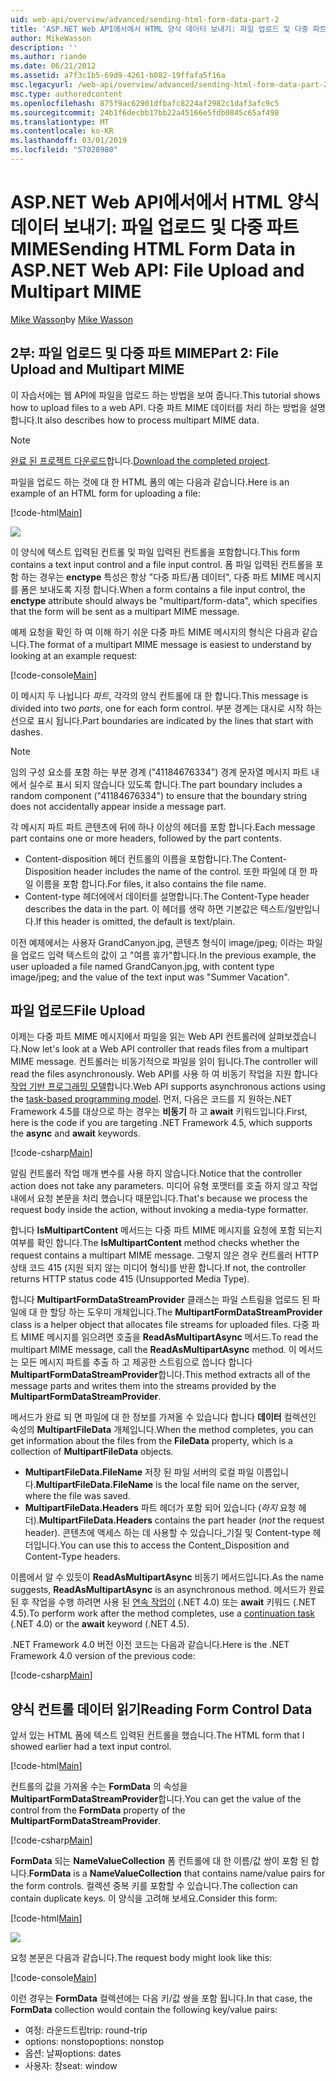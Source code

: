 ```yaml
---
uid: web-api/overview/advanced/sending-html-form-data-part-2
title: 'ASP.NET Web API에서에서 HTML 양식 데이터 보내기: 파일 업로드 및 다중 파트 MIME | Microsoft Docs'
author: MikeWasson
description: ''
ms.author: riande
ms.date: 06/21/2012
ms.assetid: a7f3c1b5-69d9-4261-b082-19ffafa5f16a
msc.legacyurl: /web-api/overview/advanced/sending-html-form-data-part-2
msc.type: authoredcontent
ms.openlocfilehash: 875f9ac62901dfbafc8224af2982c1daf3afc9c5
ms.sourcegitcommit: 24b1f6decbb17bb22a45166e5fdb0845c65af498
ms.translationtype: MT
ms.contentlocale: ko-KR
ms.lasthandoff: 03/01/2019
ms.locfileid: "57028980"
---
```

<a name="sending-html-form-data-in-aspnet-web-api-file-upload-and-multipart-mime"></a><span data-ttu-id="3915c-102">ASP.NET Web API에서에서 HTML 양식 데이터 보내기: 파일 업로드 및 다중 파트 MIME</span><span class="sxs-lookup"><span data-stu-id="3915c-102">Sending HTML Form Data in ASP.NET Web API: File Upload and Multipart MIME</span></span>
====================
<span data-ttu-id="3915c-103">[Mike Wasson](https://github.com/MikeWasson)</span><span class="sxs-lookup"><span data-stu-id="3915c-103">by [Mike Wasson](https://github.com/MikeWasson)</span></span>

## <a name="part-2-file-upload-and-multipart-mime"></a><span data-ttu-id="3915c-104">2부: 파일 업로드 및 다중 파트 MIME</span><span class="sxs-lookup"><span data-stu-id="3915c-104">Part 2: File Upload and Multipart MIME</span></span>

<span data-ttu-id="3915c-105">이 자습서에는 웹 API에 파일을 업로드 하는 방법을 보여 줍니다.</span><span class="sxs-lookup"><span data-stu-id="3915c-105">This tutorial shows how to upload files to a web API.</span></span> <span data-ttu-id="3915c-106">다중 파트 MIME 데이터를 처리 하는 방법을 설명 합니다.</span><span class="sxs-lookup"><span data-stu-id="3915c-106">It also describes how to process multipart MIME data.</span></span>

> [!NOTE]
> <span data-ttu-id="3915c-107">[완료 된 프로젝트 다운로드](https://code.msdn.microsoft.com/ASPNET-Web-API-File-Upload-a8c0fb0d)합니다.</span><span class="sxs-lookup"><span data-stu-id="3915c-107">[Download the completed project](https://code.msdn.microsoft.com/ASPNET-Web-API-File-Upload-a8c0fb0d).</span></span>


<span data-ttu-id="3915c-108">파일을 업로드 하는 것에 대 한 HTML 폼의 예는 다음과 같습니다.</span><span class="sxs-lookup"><span data-stu-id="3915c-108">Here is an example of an HTML form for uploading a file:</span></span>

[!code-html[Main](sending-html-form-data-part-2/samples/sample1.html)]

![](sending-html-form-data-part-2/_static/image1.png)

<span data-ttu-id="3915c-109">이 양식에 텍스트 입력된 컨트롤 및 파일 입력된 컨트롤을 포함합니다.</span><span class="sxs-lookup"><span data-stu-id="3915c-109">This form contains a text input control and a file input control.</span></span> <span data-ttu-id="3915c-110">폼 파일 입력된 컨트롤을 포함 하는 경우는 **enctype** 특성은 항상 &quot;다중 파트/폼 데이터&quot;, 다중 파트 MIME 메시지를 폼은 보내도록 지정 합니다.</span><span class="sxs-lookup"><span data-stu-id="3915c-110">When a form contains a file input control, the **enctype** attribute should always be &quot;multipart/form-data&quot;, which specifies that the form will be sent as a multipart MIME message.</span></span>

<span data-ttu-id="3915c-111">예제 요청을 확인 하 여 이해 하기 쉬운 다중 파트 MIME 메시지의 형식은 다음과 같습니다.</span><span class="sxs-lookup"><span data-stu-id="3915c-111">The format of a multipart MIME message is easiest to understand by looking at an example request:</span></span>

[!code-console[Main](sending-html-form-data-part-2/samples/sample2.cmd)]

<span data-ttu-id="3915c-112">이 메시지 두 나뉩니다 *파트*, 각각의 양식 컨트롤에 대 한 합니다.</span><span class="sxs-lookup"><span data-stu-id="3915c-112">This message is divided into two *parts*, one for each form control.</span></span> <span data-ttu-id="3915c-113">부분 경계는 대시로 시작 하는 선으로 표시 됩니다.</span><span class="sxs-lookup"><span data-stu-id="3915c-113">Part boundaries are indicated by the lines that start with dashes.</span></span>

> [!NOTE]
> <span data-ttu-id="3915c-114">임의 구성 요소를 포함 하는 부분 경계 (&quot;41184676334&quot;) 경계 문자열 메시지 파트 내에서 실수로 표시 되지 않습니다 있도록 합니다.</span><span class="sxs-lookup"><span data-stu-id="3915c-114">The part boundary includes a random component (&quot;41184676334&quot;) to ensure that the boundary string does not accidentally appear inside a message part.</span></span>


<span data-ttu-id="3915c-115">각 메시지 파트 파트 콘텐츠에 뒤에 하나 이상의 헤더를 포함 합니다.</span><span class="sxs-lookup"><span data-stu-id="3915c-115">Each message part contains one or more headers, followed by the part contents.</span></span>

- <span data-ttu-id="3915c-116">Content-disposition 헤더 컨트롤의 이름을 포함합니다.</span><span class="sxs-lookup"><span data-stu-id="3915c-116">The Content-Disposition header includes the name of the control.</span></span> <span data-ttu-id="3915c-117">또한 파일에 대 한 파일 이름을 포함 합니다.</span><span class="sxs-lookup"><span data-stu-id="3915c-117">For files, it also contains the file name.</span></span>
- <span data-ttu-id="3915c-118">Content-type 헤더에에서 데이터를 설명합니다.</span><span class="sxs-lookup"><span data-stu-id="3915c-118">The Content-Type header describes the data in the part.</span></span> <span data-ttu-id="3915c-119">이 헤더를 생략 하면 기본값은 텍스트/일반입니다.</span><span class="sxs-lookup"><span data-stu-id="3915c-119">If this header is omitted, the default is text/plain.</span></span>

<span data-ttu-id="3915c-120">이전 예제에서는 사용자 GrandCanyon.jpg, 콘텐츠 형식이 image/jpeg; 이라는 파일을 업로드 입력 텍스트의 값이 고 &quot;여름 휴가&quot;합니다.</span><span class="sxs-lookup"><span data-stu-id="3915c-120">In the previous example, the user uploaded a file named GrandCanyon.jpg, with content type image/jpeg; and the value of the text input was &quot;Summer Vacation&quot;.</span></span>

## <a name="file-upload"></a><span data-ttu-id="3915c-121">파일 업로드</span><span class="sxs-lookup"><span data-stu-id="3915c-121">File Upload</span></span>

<span data-ttu-id="3915c-122">이제는 다중 파트 MIME 메시지에서 파일을 읽는 Web API 컨트롤러에 살펴보겠습니다.</span><span class="sxs-lookup"><span data-stu-id="3915c-122">Now let's look at a Web API controller that reads files from a multipart MIME message.</span></span> <span data-ttu-id="3915c-123">컨트롤러는 비동기적으로 파일을 읽이 됩니다.</span><span class="sxs-lookup"><span data-stu-id="3915c-123">The controller will read the files asynchronously.</span></span> <span data-ttu-id="3915c-124">Web API를 사용 하 여 비동기 작업을 지원 합니다 [작업 기반 프로그래밍 모델](https://msdn.microsoft.com/library/dd460693.aspx)합니다.</span><span class="sxs-lookup"><span data-stu-id="3915c-124">Web API supports asynchronous actions using the [task-based programming model](https://msdn.microsoft.com/library/dd460693.aspx).</span></span> <span data-ttu-id="3915c-125">먼저, 다음은 코드를 지 원하는.NET Framework 4.5를 대상으로 하는 경우는 **비동기** 하 고 **await** 키워드입니다.</span><span class="sxs-lookup"><span data-stu-id="3915c-125">First, here is the code if you are targeting .NET Framework 4.5, which supports the **async** and **await** keywords.</span></span>

[!code-csharp[Main](sending-html-form-data-part-2/samples/sample3.cs)]

<span data-ttu-id="3915c-126">알림 컨트롤러 작업 매개 변수를 사용 하지 않습니다.</span><span class="sxs-lookup"><span data-stu-id="3915c-126">Notice that the controller action does not take any parameters.</span></span> <span data-ttu-id="3915c-127">미디어 유형 포맷터를 호출 하지 않고 작업 내에서 요청 본문을 처리 했습니다 때문입니다.</span><span class="sxs-lookup"><span data-stu-id="3915c-127">That's because we process the request body inside the action, without invoking a media-type formatter.</span></span>

<span data-ttu-id="3915c-128">합니다 **IsMultipartContent** 메서드는 다중 파트 MIME 메시지를 요청에 포함 되는지 여부를 확인 합니다.</span><span class="sxs-lookup"><span data-stu-id="3915c-128">The **IsMultipartContent** method checks whether the request contains a multipart MIME message.</span></span> <span data-ttu-id="3915c-129">그렇지 않은 경우 컨트롤러 HTTP 상태 코드 415 (지원 되지 않는 미디어 형식)를 반환 합니다.</span><span class="sxs-lookup"><span data-stu-id="3915c-129">If not, the controller returns HTTP status code 415 (Unsupported Media Type).</span></span>

<span data-ttu-id="3915c-130">합니다 **MultipartFormDataStreamProvider** 클래스는 파일 스트림을 업로드 된 파일에 대 한 할당 하는 도우미 개체입니다.</span><span class="sxs-lookup"><span data-stu-id="3915c-130">The **MultipartFormDataStreamProvider** class is a helper object that allocates file streams for uploaded files.</span></span> <span data-ttu-id="3915c-131">다중 파트 MIME 메시지를 읽으려면 호출을 **ReadAsMultipartAsync** 메서드.</span><span class="sxs-lookup"><span data-stu-id="3915c-131">To read the multipart MIME message, call the **ReadAsMultipartAsync** method.</span></span> <span data-ttu-id="3915c-132">이 메서드는 모든 메시지 파트를 추출 하 고 제공한 스트림으로 씁니다 합니다 **MultipartFormDataStreamProvider**합니다.</span><span class="sxs-lookup"><span data-stu-id="3915c-132">This method extracts all of the message parts and writes them into the streams provided by the **MultipartFormDataStreamProvider**.</span></span>

<span data-ttu-id="3915c-133">메서드가 완료 되 면 파일에 대 한 정보를 가져올 수 있습니다 합니다 **데이터** 컬렉션인 속성의 **MultipartFileData** 개체입니다.</span><span class="sxs-lookup"><span data-stu-id="3915c-133">When the method completes, you can get information about the files from the **FileData** property, which is a collection of **MultipartFileData** objects.</span></span>

- <span data-ttu-id="3915c-134">**MultipartFileData.FileName** 저장 된 파일 서버의 로컬 파일 이름입니다.</span><span class="sxs-lookup"><span data-stu-id="3915c-134">**MultipartFileData.FileName** is the local file name on the server, where the file was saved.</span></span>
- <span data-ttu-id="3915c-135">**MultipartFileData.Headers** 파트 헤더가 포함 되어 있습니다 (*하지* 요청 헤더).</span><span class="sxs-lookup"><span data-stu-id="3915c-135">**MultipartFileData.Headers** contains the part header (*not* the request header).</span></span> <span data-ttu-id="3915c-136">콘텐츠에 액세스 하는 데 사용할 수 있습니다\_기질 및 Content-type 헤더입니다.</span><span class="sxs-lookup"><span data-stu-id="3915c-136">You can use this to access the Content\_Disposition and Content-Type headers.</span></span>

<span data-ttu-id="3915c-137">이름에서 알 수 있듯이 **ReadAsMultipartAsync** 비동기 메서드입니다.</span><span class="sxs-lookup"><span data-stu-id="3915c-137">As the name suggests, **ReadAsMultipartAsync** is an asynchronous method.</span></span> <span data-ttu-id="3915c-138">메서드가 완료 된 후 작업을 수행 하려면 사용 된 [연속 작업이](https://msdn.microsoft.com/library/ee372288.aspx) (.NET 4.0) 또는 **await** 키워드 (.NET 4.5).</span><span class="sxs-lookup"><span data-stu-id="3915c-138">To perform work after the method completes, use a [continuation task](https://msdn.microsoft.com/library/ee372288.aspx) (.NET 4.0) or the **await** keyword (.NET 4.5).</span></span>

<span data-ttu-id="3915c-139">.NET Framework 4.0 버전 이전 코드는 다음과 같습니다.</span><span class="sxs-lookup"><span data-stu-id="3915c-139">Here is the .NET Framework 4.0 version of the previous code:</span></span>

[!code-csharp[Main](sending-html-form-data-part-2/samples/sample4.cs)]

## <a name="reading-form-control-data"></a><span data-ttu-id="3915c-140">양식 컨트롤 데이터 읽기</span><span class="sxs-lookup"><span data-stu-id="3915c-140">Reading Form Control Data</span></span>

<span data-ttu-id="3915c-141">앞서 있는 HTML 폼에 텍스트 입력된 컨트롤을 했습니다.</span><span class="sxs-lookup"><span data-stu-id="3915c-141">The HTML form that I showed earlier had a text input control.</span></span>

[!code-html[Main](sending-html-form-data-part-2/samples/sample5.html)]

<span data-ttu-id="3915c-142">컨트롤의 값을 가져올 수는 **FormData** 의 속성을 **MultipartFormDataStreamProvider**합니다.</span><span class="sxs-lookup"><span data-stu-id="3915c-142">You can get the value of the control from the **FormData** property of the **MultipartFormDataStreamProvider**.</span></span>

[!code-csharp[Main](sending-html-form-data-part-2/samples/sample6.cs?highlight=15)]

<span data-ttu-id="3915c-143">**FormData** 되는 **NameValueCollection** 폼 컨트롤에 대 한 이름/값 쌍이 포함 된 합니다.</span><span class="sxs-lookup"><span data-stu-id="3915c-143">**FormData** is a **NameValueCollection** that contains name/value pairs for the form controls.</span></span> <span data-ttu-id="3915c-144">컬렉션 중복 키를 포함할 수 있습니다.</span><span class="sxs-lookup"><span data-stu-id="3915c-144">The collection can contain duplicate keys.</span></span> <span data-ttu-id="3915c-145">이 양식을 고려해 보세요.</span><span class="sxs-lookup"><span data-stu-id="3915c-145">Consider this form:</span></span>

[!code-html[Main](sending-html-form-data-part-2/samples/sample7.html)]

![](sending-html-form-data-part-2/_static/image2.png)

<span data-ttu-id="3915c-146">요청 본문은 다음과 같습니다.</span><span class="sxs-lookup"><span data-stu-id="3915c-146">The request body might look like this:</span></span>

[!code-console[Main](sending-html-form-data-part-2/samples/sample8.cmd)]

<span data-ttu-id="3915c-147">이런 경우는 **FormData** 컬렉션에는 다음 키/값 쌍을 포함 됩니다.</span><span class="sxs-lookup"><span data-stu-id="3915c-147">In that case, the **FormData** collection would contain the following key/value pairs:</span></span>

- <span data-ttu-id="3915c-148">여정: 라운드트립</span><span class="sxs-lookup"><span data-stu-id="3915c-148">trip: round-trip</span></span>
- <span data-ttu-id="3915c-149">options: nonstop</span><span class="sxs-lookup"><span data-stu-id="3915c-149">options: nonstop</span></span>
- <span data-ttu-id="3915c-150">옵션: 날짜</span><span class="sxs-lookup"><span data-stu-id="3915c-150">options: dates</span></span>
- <span data-ttu-id="3915c-151">사용자: 창</span><span class="sxs-lookup"><span data-stu-id="3915c-151">seat: window</span></span>
